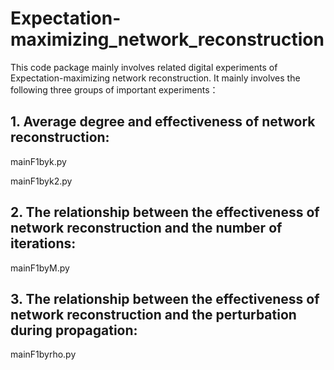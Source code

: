 # Expectation-maximizing_network_reconstruction
This code package mainly involves related digital experiments of Expectation-maximizing network reconstruction. It mainly involves the following three groups of important experiments：

## 1. Average degree and effectiveness of network reconstruction:

mainF1byk.py

mainF1byk2.py

## 2. The relationship between the effectiveness of network reconstruction and the number of iterations:

mainF1byM.py

## 3. The relationship between the effectiveness of network reconstruction and the perturbation during propagation:

mainF1byrho.py
